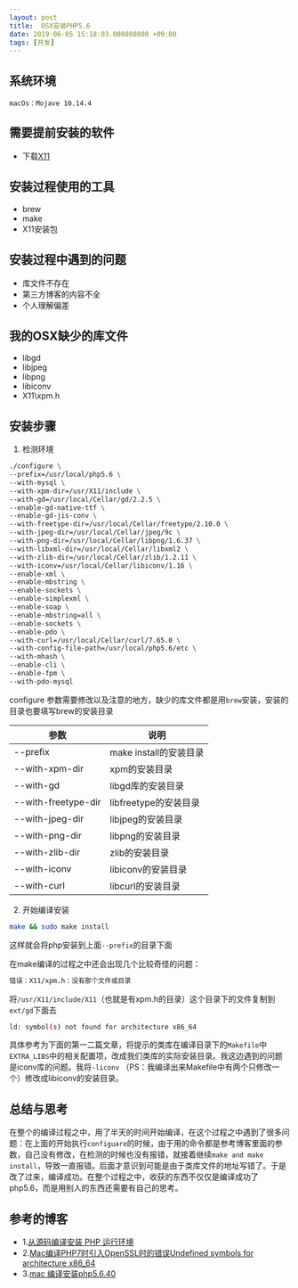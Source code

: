 ```yaml
---
layout: post
title:  OSX安装PHP5.6 
date: 2019-06-05 15:18:03.000000000 +09:00
tags: [开发]
---
```

## 系统环境

```
macOs：Mojave 10.14.4
```

## 需要提前安装的软件

- 下载[X11](https://dl.bintray.com/xquartz/downloads/XQuartz-2.7.11.dmg) 

## 安装过程使用的工具

- brew
- make
- X11安装包

## 安装过程中遇到的问题

- 库文件不存在
- 第三方博客的内容不全
- 个人理解偏差

## 我的OSX缺少的库文件

- libgd
- libjpeg
- libpng
- libiconv
- X11\xpm.h

## 安装步骤

1. 检测环境

```bash
./configure \
--prefix=/usr/local/php5.6 \
--with-mysql \
--with-xpm-dir=/usr/X11/include \
--with-gd=/usr/local/Cellar/gd/2.2.5 \
--enable-gd-native-ttf \
--enable-gd-jis-conv \
--with-freetype-dir=/usr/local/Cellar/freetype/2.10.0 \
--with-jpeg-dir=/usr/local/Cellar/jpeg/9c \
--with-png-dir=/usr/local/Cellar/libpng/1.6.37 \
--with-libxml-dir=/usr/local/Cellar/libxml2 \
--with-zlib-dir=/usr/local/Cellar/zlib/1.2.11 \
--with-iconv=/usr/local/Cellar/libiconv/1.16 \
--enable-xml \
--enable-mbstring \
--enable-sockets \
--enable-simplexml \
--enable-soap \
--enable-mbstring=all \
--enable-sockets \
--enable-pdo \
--with-curl=/usr/local/Cellar/curl/7.65.0 \
--with-config-file-path=/usr/local/php5.6/etc \
--with-mhash \
--enable-cli \
--enable-fpm \
--with-pdo-mysql
```

configure 参数需要修改以及注意的地方，缺少的库文件都是用`brew`安装，安装的目录也要填写brew的安装目录

参数 | 说明
--- | ---
--prefix | make install的安装目录
--with-xpm-dir | xpm的安装目录
--with-gd | libgd库的安装目录 
--with-freetype-dir | libfreetype的安装目录
--with-jpeg-dir | libjpeg的安装目录
--with-png-dir | libpng的安装目录
--with-zlib-dir | zlib的安装目录
--with-iconv | libiconv的安装目录
--with-curl | libcurl的安装目录

2. 开始编译安装

```bash
make && sudo make install
```

这样就会将php安装到上面`--prefix`的目录下面

在make编译的过程之中还会出现几个比较奇怪的问题：

```bash
错误：X11/xpm.h：没有那个文件或目录
```
将`/usr/X11/include/X11`（也就是有xpm.h的目录）这个目录下的文件复制到`ext/gd`下面去

```bash
ld: symbol(s) not found for architecture x86_64
```
具体参考为下面的第一二篇文章，将提示的类库在编译目录下的`Makefile`中`EXTRA_LIBS`中的相关配置项，改成我们类库的实际安装目录。我这边遇到的问题是iconv库的问题。我将`-liconv` （PS：我编译出来Makefile中有两个只修改一个）修改成libiconv的安装目录。

## 总结与思考
在整个的编译过程之中，用了半天的时间开始编译，在这个过程之中遇到了很多问题：在上面的开始执行`configuare`的时候，由于用的命令都是参考博客里面的参数，自己没有修改，在检测的时候也没有报错，就接着继续`make and make install`，导致一直报错。后面才意识到可能是由于类库文件的地址写错了。于是改了过来，编译成功。在整个过程之中，收获的东西不仅仅是编译成功了php5.6，而是用别人的东西还需要有自己的思考。

## 参考的博客

- 1.[从源码编译安装 PHP 运行环境](https://www.jianshu.com/p/0e76e0083da5)
- 2.[Mac编译PHP7时引入OpenSSL时的错误Undefined symbols for architecture x86_64](https://jzz.moe/mac-e7-bc-96-e8-af-91php7-e6-97-b6-e5-bc-95-e5-85-a5openssl-e6-97-b6-e7-9a-84-e9-94-99-e8-af-afundefined-symbols-for-architecture-x86_64/)
- 3.[mac 编译安装php5.6.40](https://www.jianshu.com/p/095c46149bbe)